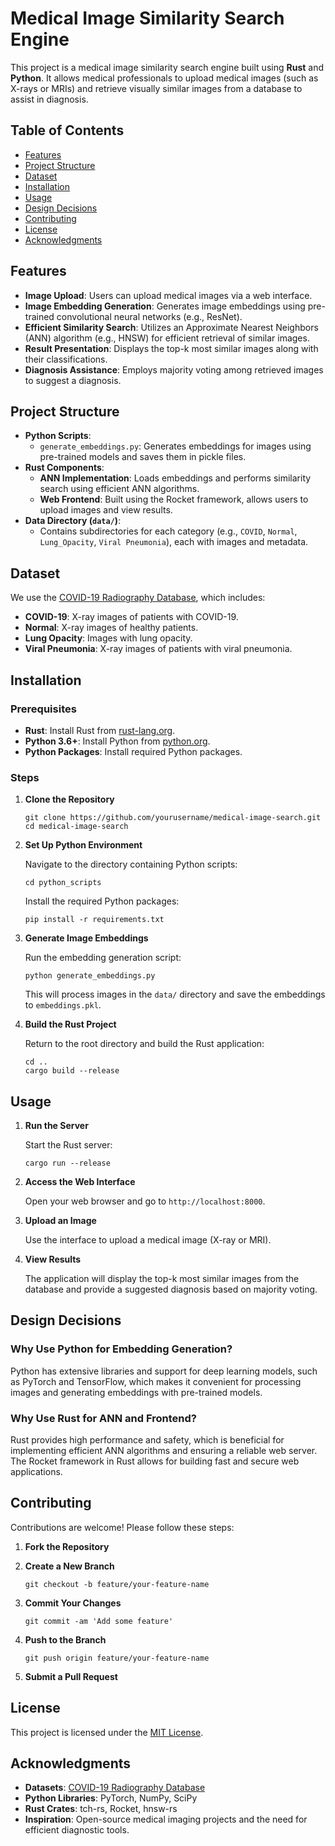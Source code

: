 # Medical Image Similarity Search Engine

This project is a medical image similarity search engine built using **Rust** and **Python**. It allows medical professionals to upload medical images (such as X-rays or MRIs) and retrieve visually similar images from a database to assist in diagnosis.

## Table of Contents

- [Features](#features)
- [Project Structure](#project-structure)
- [Dataset](#dataset)
- [Installation](#installation)
- [Usage](#usage)
- [Design Decisions](#design-decisions)
- [Contributing](#contributing)
- [License](#license)
- [Acknowledgments](#acknowledgments)

## Features

- **Image Upload**: Users can upload medical images via a web interface.
- **Image Embedding Generation**: Generates image embeddings using pre-trained convolutional neural networks (e.g., ResNet).
- **Efficient Similarity Search**: Utilizes an Approximate Nearest Neighbors (ANN) algorithm (e.g., HNSW) for efficient retrieval of similar images.
- **Result Presentation**: Displays the top-k most similar images along with their classifications.
- **Diagnosis Assistance**: Employs majority voting among retrieved images to suggest a diagnosis.

## Project Structure

- **Python Scripts**:
  - `generate_embeddings.py`: Generates embeddings for images using pre-trained models and saves them in pickle files.
- **Rust Components**:
  - **ANN Implementation**: Loads embeddings and performs similarity search using efficient ANN algorithms.
  - **Web Frontend**: Built using the Rocket framework, allows users to upload images and view results.
- **Data Directory (`data/`)**:
  - Contains subdirectories for each category (e.g., `COVID`, `Normal`, `Lung_Opacity`, `Viral Pneumonia`), each with images and metadata.

## Dataset

We use the [COVID-19 Radiography Database](https://www.kaggle.com/datasets/tawsifurrahman/covid19-radiography-database/data), which includes:

- **COVID-19**: X-ray images of patients with COVID-19.
- **Normal**: X-ray images of healthy patients.
- **Lung Opacity**: Images with lung opacity.
- **Viral Pneumonia**: X-ray images of patients with viral pneumonia.

## Installation

### Prerequisites

- **Rust**: Install Rust from [rust-lang.org](https://www.rust-lang.org/tools/install).
- **Python 3.6+**: Install Python from [python.org](https://www.python.org/downloads/).
- **Python Packages**: Install required Python packages.

### Steps

1. **Clone the Repository**

   
   ```
   git clone https://github.com/yourusername/medical-image-search.git
   cd medical-image-search
   ```
   
2. **Set Up Python Environment**

   Navigate to the directory containing Python scripts:

   ```
   cd python_scripts
   ```

   Install the required Python packages:

   
   ```
   pip install -r requirements.txt
   ```

3. **Generate Image Embeddings**

   Run the embedding generation script:

   
   ```
   python generate_embeddings.py
   ```

   This will process images in the `data/` directory and save the embeddings to `embeddings.pkl`.

4. **Build the Rust Project**

   Return to the root directory and build the Rust application:

   
   ```
   cd ..
   cargo build --release
   ```

## Usage

1. **Run the Server**

   Start the Rust server:

   
   ```
   cargo run --release
   ```

2. **Access the Web Interface**

   Open your web browser and go to `http://localhost:8000`.

3. **Upload an Image**

   Use the interface to upload a medical image (X-ray or MRI).

4. **View Results**

   The application will display the top-k most similar images from the database and provide a suggested diagnosis based on majority voting.

## Design Decisions

### Why Use Python for Embedding Generation?

Python has extensive libraries and support for deep learning models, such as PyTorch and TensorFlow, which makes it convenient for processing images and generating embeddings with pre-trained models.

### Why Use Rust for ANN and Frontend?

Rust provides high performance and safety, which is beneficial for implementing efficient ANN algorithms and ensuring a reliable web server. The Rocket framework in Rust allows for building fast and secure web applications.

## Contributing

Contributions are welcome! Please follow these steps:

1. **Fork the Repository**

2. **Create a New Branch**

   
   ```
   git checkout -b feature/your-feature-name
   ```

3. **Commit Your Changes**

   
   ```
   git commit -am 'Add some feature'
   ```

4. **Push to the Branch**

   
   ```
   git push origin feature/your-feature-name
   ```

5. **Submit a Pull Request**

## License

This project is licensed under the [MIT License](LICENSE).

## Acknowledgments

- **Datasets**: [COVID-19 Radiography Database](https://www.kaggle.com/datasets/tawsifurrahman/covid19-radiography-database/data)
- **Python Libraries**: PyTorch, NumPy, SciPy
- **Rust Crates**: tch-rs, Rocket, hnsw-rs
- **Inspiration**: Open-source medical imaging projects and the need for efficient diagnostic tools.
